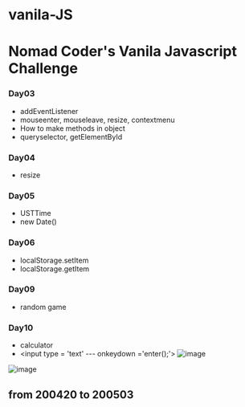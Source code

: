 # vanila-JS
# Nomad Coder's Vanila Javascript Challenge
### Day03
- addEventListener
- mouseenter, mouseleave, resize, contextmenu
- How to make methods in object
- queryselector, getElementById

### Day04
 - resize

### Day05
 - USTTime
 - new Date()

### Day06
 - localStorage.setItem
 - localStorage.getItem


### Day09
 - random game
 
 
### Day10
 - calculator
 - <input type = 'text' --- onkeydown ='enter();'>
 ![image](https://user-images.githubusercontent.com/40200760/80664134-ea7b4800-8ad0-11ea-98ed-fb405722a76b.png)
 
![image](https://user-images.githubusercontent.com/40200760/80664160-f8c96400-8ad0-11ea-95c1-28ef9f775fd1.png)

## from 200420 to 200503
